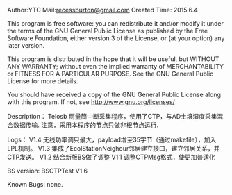 Author:YTC 
Mail:recessburton@gmail.com
Created Time: 2015.6.4

This program is free software: you can redistribute it and/or modify
it under the terms of the GNU General Public License as published by
the Free Software Foundation, either version 3 of the License, or
(at your option) any later version.

This program is distributed in the hope that it will be useful,
but WITHOUT ANY WARRANTY; without even the implied warranty of
MERCHANTABILITY or FITNESS FOR A PARTICULAR PURPOSE.  See the
GNU General Public License for more details.

You should have received a copy of the GNU General Public License
along with this program.  If not, see <http://www.gnu.org/licenses/>

Description：
	Telosb 雨量筒中断采集程序，使用了CTP，与AD土壤湿度采集混合数据传输.
	注意，采用本程序的节点只做非根节点运行.
	
Logs：
	V1.4 无线功率调只最大，payload增至35字节（通过makefile），加入LPL机制。
	V1.3 集成了EcolStationNeighour邻居建立接口，建立邻居关系，并CTP发送。
	V1.2 结合新版BS做了调整
	V1.1 调整CTPMsg格式，使更加普适化


BS version:
	BSCTPTest V1.6
	
Known Bugs: 
		none.

